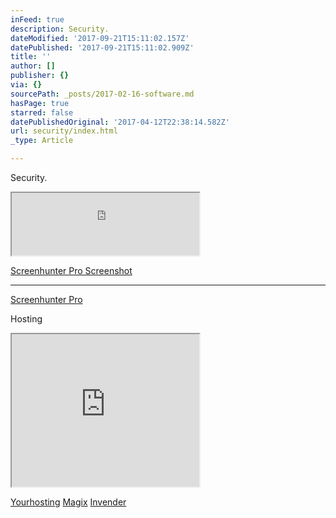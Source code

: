 ```yaml
---
inFeed: true
description: Security.
dateModified: '2017-09-21T15:11:02.157Z'
datePublished: '2017-09-21T15:11:02.909Z'
title: ''
author: []
publisher: {}
via: {}
sourcePath: _posts/2017-02-16-software.md
hasPage: true
starred: false
datePublishedOriginal: '2017-04-12T22:38:14.582Z'
url: security/index.html
_type: Article

---
```

Security.

<iframe src="https://the-grid.github.io/ed-userhtml/?g=eJxVUMtqwzAQvPsrtrrXshOagmO70Ae00NJCc-nJrCNFEpGsoKzrhNJ_r3AcQvcyu8O-Zsqrx_eH1dfHE2hytk7KM0gUEfiEezpaWSfCfMNPAjEcHq4HI0gXMFtk2e6wHGktjdJUQD5SkUh-45Jpumy9OEZA0EFuKqaJdgXnwzCkbW-t6jGIdO0dJ-J3RNXNLMuafNbk8_ntIm_uzz0MCIOSVLGmtdhtWV0ap2Af1v93eoeB0s7yF4dK7nkn2sacUtJSBSP4YLqttB2i459-QwMGyS-_7DrFAG089Lx6ewXqyQeDlsEoqGInA05aJ-WxgFi1PggZimwZf-NYQ5JEGyb5fLT4DxaQeiE" height="100" style=""></iframe>

[Screenhunter Pro Screenshot][0]

---

[Screenhunter Pro][0]

Hosting

<iframe src="https://the-grid.github.io/ed-userhtml/?g=eJxVjrEOwiAURXe_gvABhepiqtVVE93cm1dBeCkF8voM9u-tcdHtnuWcu9qD8GQfrfTMuVGqlFLN6Uk-TYzRVTEolzhV2ecjPNC09Vqvt7XeSMFAznIruz5AHORhj6MTE93_XH0agfijOY_g7KSi6Tv8TvbWERpVMA42RIBR_aZzdFJAWAqn2_Ui-MmJEIIUE8_BtrKgYd_UWufXzlt0nj8gFuoTGUuN3i2nFBzEGylOT4U" height="244" style=""></iframe>

[Yourhosting][1]
[Magix][2]
[Invender][3]

[0]: https://shopper.mycommerce.com/checkout/cart/add/15926-1?affiliate=622592
[1]: http://www.yourhosting.nl/goto.php?afid=12028103
[2]: http://www.magix.com/ap/tradetracker/?tt=2074_12_133761_Magix&r=%2F
[3]: http://www.invender.nl/ttiv/index.php?tt=352_12_133761_Invender&r=%2F